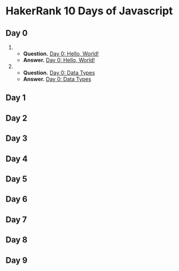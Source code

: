 # HakerRank 10 Days of Javascript

## Day 0

1. - **Question.** [Day 0: Hello, World!](https://www.hackerrank.com/challenges/js10-hello-world/problem)
   - **Answer.** [Day 0: Hello, World!](./day0HelloWorld.js)

2. - **Question.** [Day 0: Data Types](https://www.hackerrank.com/challenges/js10-data-types/problem)
   - **Answer.** [Day 0: Data Types](./day0DatTypes.js)

## Day 1

## Day 2

## Day 3

## Day 4

## Day 5

## Day 6

## Day 7

## Day 8

## Day 9
